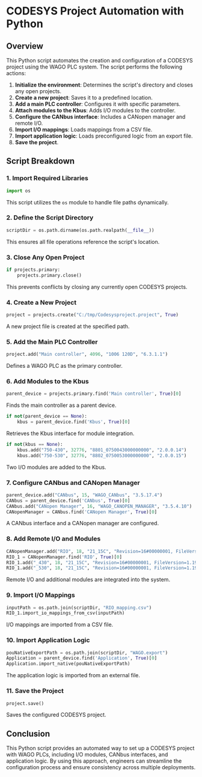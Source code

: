 # CODESYS Project Automation with Python

## Overview
This Python script automates the creation and configuration of a CODESYS project using the WAGO PLC system. The script performs the following actions:

1. **Initialize the environment**: Determines the script's directory and closes any open projects.
2. **Create a new project**: Saves it to a predefined location.
3. **Add a main PLC controller**: Configures it with specific parameters.
4. **Attach modules to the Kbus**: Adds I/O modules to the controller.
5. **Configure the CANbus interface**: Includes a CANopen manager and remote I/O.
6. **Import I/O mappings**: Loads mappings from a CSV file.
7. **Import application logic**: Loads preconfigured logic from an export file.
8. **Save the project**.

## Script Breakdown

### 1. Import Required Libraries
```python
import os
```
This script utilizes the `os` module to handle file paths dynamically.

### 2. Define the Script Directory
```python
scriptDir = os.path.dirname(os.path.realpath(__file__))
```
This ensures all file operations reference the script's location.

### 3. Close Any Open Project
```python
if projects.primary:
    projects.primary.close()
```
This prevents conflicts by closing any currently open CODESYS projects.

### 4. Create a New Project
```python
project = projects.create("C:/tmp/Codesysproject.project", True)
```
A new project file is created at the specified path.

### 5. Add the Main PLC Controller
```python
project.add("Main controller", 4096, "1006 120D", "6.3.1.1")
```
Defines a WAGO PLC as the primary controller.

### 6. Add Modules to the Kbus
```python
parent_device = projects.primary.find('Main controller', True)[0]
```
Finds the main controller as a parent device.

```python
if not(parent_device == None):
    kbus = parent_device.find('Kbus', True)[0]
```
Retrieves the Kbus interface for module integration.

```python
if not(kbus == None):
    kbus.add("750-430", 32776, "8801_0750043000000000", "2.0.0.14")
    kbus.add("750-530", 32776, "8802_0750053000000000", "2.0.0.15")
```
Two I/O modules are added to the Kbus.

### 7. Configure CANbus and CANopen Manager
```python
parent_device.add("CANbus", 15, "WAGO_CANbus", "3.5.17.4")
CANbus = parent_device.find('CANbus', True)[0]
CANbus.add("CANopen Manager", 16, "WAGO_CANOPEN_MANAGER", "3.5.4.10")
CANopenManager = CANbus.find('CANopen Manager', True)[0]
```
A CANbus interface and a CANopen manager are configured.

### 8. Add Remote I/O and Modules
```python
CANopenManager.add("RIO", 18, "21_15C", "Revision=16#00000001, FileVersion=1.19")
RIO_1 = CANopenManager.find('RIO', True)[0]
RIO_1.add("_430", 18, "21_15C", "Revision=16#00000001, FileVersion=1.19", "42")
RIO_1.add("_530", 18, "21_15C", "Revision=16#00000001, FileVersion=1.19", "126")
```
Remote I/O and additional modules are integrated into the system.

### 9. Import I/O Mappings
```python
inputPath = os.path.join(scriptDir, "RIO_mapping.csv")
RIO_1.import_io_mappings_from_csv(inputPath)
```
I/O mappings are imported from a CSV file.

### 10. Import Application Logic
```python
pouNativeExportPath = os.path.join(scriptDir, "WAGO.export")
Application = parent_device.find('Application', True)[0]
Application.import_native(pouNativeExportPath)
```
The application logic is imported from an external file.

### 11. Save the Project
```python
project.save()
```
Saves the configured CODESYS project.

## Conclusion
This Python script provides an automated way to set up a CODESYS project with WAGO PLCs, including I/O modules, CANbus interfaces, and application logic. By using this approach, engineers can streamline the configuration process and ensure consistency across multiple deployments.
